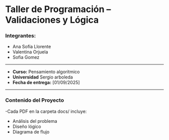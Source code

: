 # Taller de Programación – Validaciones y Lógica

###  Integrantes:

- Ana Sofía Llorente 
- Valentina Orjuela
- Sofia Gomez 

---

- **Curso:** Pensamiento algoritmico
-  **Universidad** Sergio arboleda
- **Fecha de entrega:** [01/09/2025]

---

 ###  Contenido del Proyecto


-Cada PDF en la carpeta docs/ incluye:

- Análisis del problema 
- Diseño lógico 
- Diagrama de flujo
